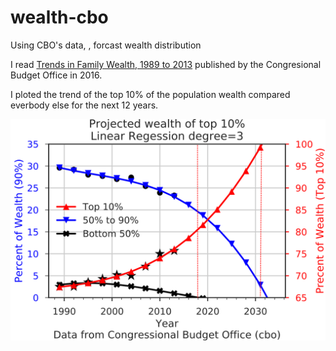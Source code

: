 # wealth-cbo
Using CBO's data, , forcast wealth distribution 

I read   <a href="https://www.cbo.gov/publication/51846">Trends in Family Wealth, 1989 to 2013</a> published by the Congresional Budget Office in 2016.

I ploted the trend of the top 10% of the population wealth compared everbody else for the next 12 years.

<a href="https://github.com/greenpdx/wealth-cbo"><img src="https://github.com/greenpdx/wealth-cbo/blob/master/image/top10wealth.png"> </img></a>
